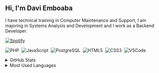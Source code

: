 ## Hi, I'm Davi Emboaba 

I have technical training in Computer Maintenance and Support, I am majoring in Systems Analysis and Development and I work as a Backend Developer.

[![Spotify](https://spotify-daviemboaba.vercel.app/api/spotify)](https://open.spotify.com/user/o172hvfe3w593x75nzdwnnkm4?si=3t2EzIT-QdSyzIU6iOKi1Q)

![PHP](https://img.shields.io/badge/-PHP-369?style=flat&logoColor=fff&logo=php)&nbsp;
![JavaScript](https://img.shields.io/badge/-JavaScript-FEAE32?style=flat&logoColor=fff&logo=JavaScript)&nbsp;
![PostgreSQL](https://img.shields.io/badge/-PostgreSQL-336791?style=flat&logoColor=fff&logo=postgresql)&nbsp;
![HTML5](https://img.shields.io/badge/-HTML-dd4b25?style=flat&logoColor=fff&logo=HTML5)&nbsp;
![CSS3](https://img.shields.io/badge/-CSS-00aaeb?style=flat&logoColor=fff&logo=CSS3)&nbsp;
![VSCode](https://img.shields.io/badge/-VSCode-0176b8?style=flat&logoColorfff=&logo=visual-studio-code)&nbsp;
  
<details>
  <summary>GitHub Stats</summary>
  
  <img width="500px" align="center" src="https://github-readme-stats-daviemboaba.vercel.app/api?username=daviemboaba&bg_color=fff&show_icons=false&text_color=282a37&cache_seconds=1800&hide_border=true" />

</details>

<details>
  <summary>Most Used Languages</summary>
      <img width="325px" align="center" src="https://github-readme-stats-daviemboaba.vercel.app/api/top-langs/?username=daviemboaba&langs_count=8&bg_color=fff&text_color=282a37&hide_border=true" />
</details>

